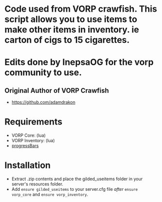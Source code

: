 # Code used from VORP crawfish. This script allows you to use items to make other items in inventory. ie carton of cigs to 15 cigarettes.
# Edits done by InepsaOG for the vorp community to use.
## Original Author of VORP Crawfish
- https://github.com/adamdrakon
# Requirements
- VORP Core: (lua)
- VORP Inventory: (lua)
- [progressBars](https://github.com/outsider31000/VORP-Premade-server/tree/main/server-data/resources/%5Bothers%5D/progressBars)

# Installation
- Extract .zip contents and place the gilded_useitems folder in your server's resources folder.
- Add `ensure gilded_useitems` to your server.cfg file *after* `ensure vorp_core` and `ensure vorp_inventory`.




